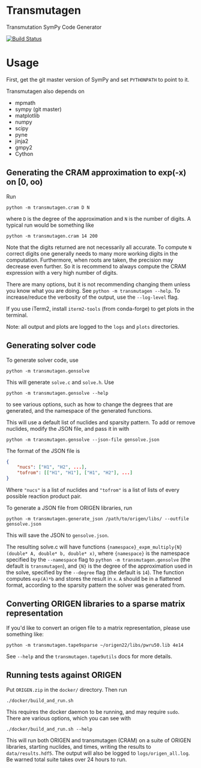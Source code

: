 # Transmutagen

Transmutation SymPy Code Generator

[![Build Status](https://travis-ci.org/ergs/transmutagen.svg?branch=master)](https://travis-ci.org/ergs/transmutagen)

# Usage

First, get the git master version of SymPy and set `PYTHONPATH` to point to
it.

Transmutagen also depends on

 - mpmath
 - sympy (git master)
 - matplotlib
 - numpy
 - scipy
 - pyne
 - jinja2
 - gmpy2
 - Cython

## Generating the CRAM approximation to exp(-x) on [0, oo)

Run

    python -m transmutagen.cram D N

where `D` is the degree of the approximation and `N` is the number of digits.
A typical run would be something like

    python -m transmutagen.cram 14 200

Note that the digits returned are not necessarily all accurate. To compute `N`
correct digits one generally needs to many more working digits in the
computation. Furthermore, when roots are taken, the precision may decrease
even further. So it is recommend to always compute the CRAM expression with a
very high number of digits.

There are many options, but it is not recommending changing them unless you
know what you are doing. See `python -m transmutagen --help`. To
increase/reduce the verbosity of the output, use the `--log-level` flag.

If you use iTerm2, install `iterm2-tools` (from conda-forge) to get plots in
the terminal.

Note: all output and plots are logged to the `logs` and `plots` directories.

## Generating solver code

To generate solver code, use

    python -m transmutagen.gensolve

This will generate ``solve.c`` and ``solve.h``. Use

    python -m transmutagen.gensolve --help

to see various options, such as how to change the degrees that are generated,
and the namespace of the generated functions.

This will use a default list of nuclides and sparsity pattern. To add or
remove nuclides, modify the JSON file, and pass it in with

    python -m transmutagen.gensolve --json-file gensolve.json

The format of the JSON file is

``` json
{
    "nucs": ["H1", "H2", ...],
    "tofrom": [["H1", "H1"], ["H1", "H2"], ...]
}
```

Where ``"nucs"`` is a list of nuclides and ``"tofrom"`` is a list of lists of
every possible reaction product pair.

To generate a JSON file from ORIGEN libraries, run

    python -m transmutagen.generate_json /path/to/origen/libs/ --outfile gensolve.json

This will save the JSON to ``gensolve.json``.

The resulting solve.c will have functions
``{namespace}_expm_multiply{N}(double* A, double* b, double* x)``, where
``{namespace}`` is the namespace specified by the ``--namespace`` flag to
``python -m transmutagen.gensolve`` (the default is ``transmutagen``), and
``{N}`` is the degree of the approximation used in the solve, specified by the
``--degree`` flag (the default is ``14``). The function computes ``exp(A)*b``
and stores the result in ``x``.  ``A`` should be in a flattened format,
according to the sparsity pattern the solver was generated from.

## Converting ORIGEN libraries to a sparse matrix representation

If you'd like to convert an origen file to a matrix representation, please
use something like:

    python -m transmutagen.tape9sparse ~/origen22/libs/pwru50.lib 4e14

See `--help` and the `transmutagen.tape9utils` docs for more details.

## Running tests against ORIGEN

Put `ORIGEN.zip` in the `docker/` directory. Then run

    ./docker/build_and_run.sh

This requires the docker daemon to be running, and may require `sudo`. There
are various options, which you can see with

    ./docker/build_and_run.sh --help

This will run both ORIGEN and transmutagen (CRAM) on a suite of ORIGEN
libraries, starting nuclides, and times, writing the results to
`data/results.hdf5`. The output will also be logged to `logs/origen_all.log`.
Be warned total suite takes over 24 hours to run.

